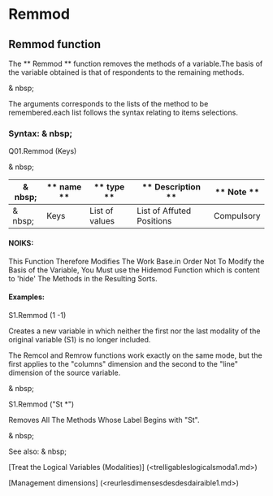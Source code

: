 # Remmod

## Remmod function

The ** Remmod ** function removes the methods of a variable.The basis of the variable obtained is that of respondents to the remaining methods.

& nbsp;

The arguments corresponds to the lists of the method to be remembered.each list follows the syntax relating to items selections.

### Syntax: & nbsp;

Q01.Remmod (Keys)

& nbsp;

| & nbsp; | ** name ** | ** type ** | ** Description ** | ** Note ** |
| --- | --- | --- | --- | --- |
| & nbsp; | Keys | List of values ​​| List of Affuted Positions | Compulsory |

#### NOIKS:

This Function Therefore Modifies The Work Base.in Order Not To Modify the Basis of the Variable, You Must use the Hidemod Function which is content to 'hide' The Methods in the Resulting Sorts.

#### Examples:

S1.Remmod (1 -1)

Creates a new variable in which neither the first nor the last modality of the original variable (S1) is no longer included.

The Remcol and Remrow functions work exactly on the same mode, but the first applies to the "columns" dimension and the second to the "line" dimension of the source variable.

& nbsp;

S1.Remmod ("St \*")

Removes All The Methods Whose Label Begins with "St".

& nbsp;

See also: & nbsp;

[Treat the Logical Variables (Modalities)] (<trelligableslogicalsmoda1.md>)

[Management dimensions] (<reurlesdimensesdesdesdairaible1.md>)